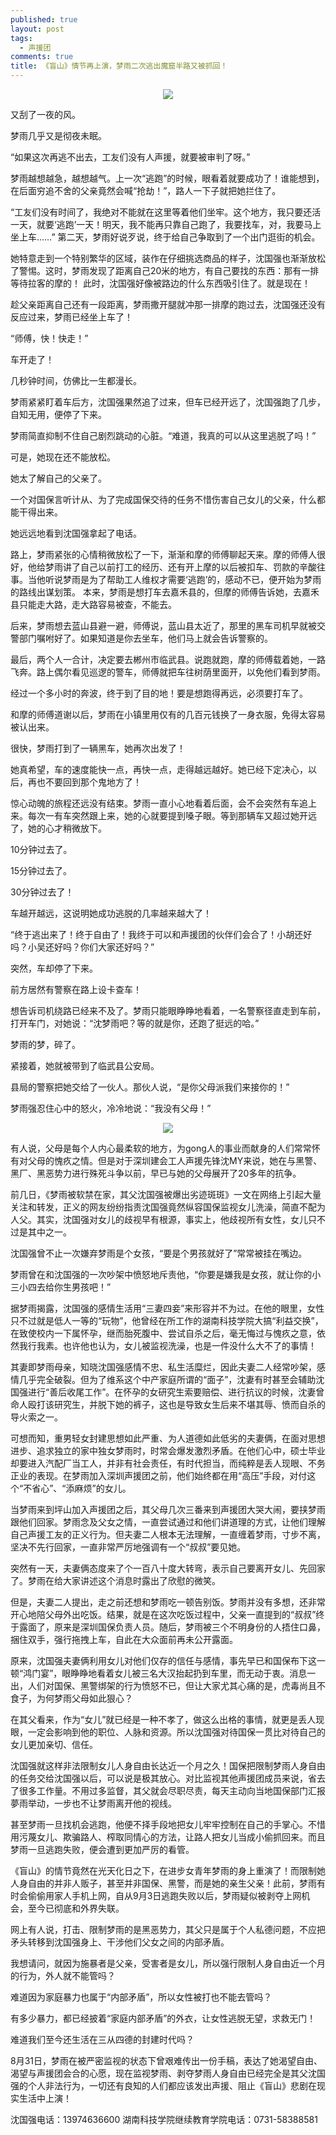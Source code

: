 ```yaml
---
published: true
layout: post
tags:
  - 声援团
comments: true
title: 《盲山》情节再上演，梦雨二次逃出魔窟半路又被抓回！
---
```


<p align="center"> <img src="https://photo.ishield.cn/pic/5b8ea4049dc6d611829f7761"> </p>

又刮了一夜的风。

梦雨几乎又是彻夜未眠。

“如果这次再逃不出去，工友们没有人声援，就要被审判了呀。”

梦雨越想越急，越想越气。上一次“逃跑”的时候，眼看着就要成功了！谁能想到，在后面穷追不舍的父亲竟然会喊“抢劫！”，路人一下子就把她拦住了。

“工友们没有时间了，我绝对不能就在这里等着他们坐牢。这个地方，我只要还活一天，就要‘逃跑’一天！明天，我不能再只靠自己跑了，我要找车，对，我要马上坐上车……”
第二天，梦雨好说歹说，终于给自己争取到了一个出门逛街的机会。

她特意走到一个特别繁华的区域，装作在仔细挑选商品的样子，沈国强也渐渐放松了警惕。这时，梦雨发现了距离自己20米的地方，有自己要找的东西：那有一排等待拉客的摩的！
此时，沈国强好像被路边的什么东西吸引住了。就是现在！

趁父亲距离自己还有一段距离，梦雨撒开腿就冲那一排摩的跑过去，沈国强还没有反应过来，梦雨已经坐上车了！

“师傅，快！快走！”

车开走了！

几秒钟时间，仿佛比一生都漫长。

梦雨紧紧盯着车后方，沈国强果然追了过来，但车已经开远了，沈国强跑了几步，自知无用，便停了下来。

梦雨简直抑制不住自己剧烈跳动的心脏。“难道，我真的可以从这里逃脱了吗！”

可是，她现在还不能放松。

她太了解自己的父亲了。

一个对国保言听计从、为了完成国保交待的任务不惜伤害自己女儿的父亲，什么都能干得出来。

她远远地看到沈国强拿起了电话。

路上，梦雨紧张的心情稍微放松了一下，渐渐和摩的师傅聊起天来。摩的师傅人很好，他给梦雨讲了自己以前打工的经历、还有开上摩的以后被扣车、罚款的辛酸往事。当他听说梦雨是为了帮助工人维权才需要‘逃跑’的，感动不已，便开始为梦雨的路线出谋划策。
本来，梦雨是想打车去嘉禾县的，但摩的师傅告诉她，去嘉禾县只能走大路，走大路容易被查，不能去。

后来，梦雨想去蓝山县避一避，师傅说，蓝山县太近了，那里的黑车司机早就被交警部门嘱咐好了。如果知道是你去坐车，他们马上就会告诉警察的。

最后，两个人一合计，决定要去郴州市临武县。说跑就跑，摩的师傅载着她，一路飞奔。路上偶尔看见巡逻的警车，师傅就把车往树荫里面开，以免他们看到梦雨。

经过一个多小时的奔波，终于到了目的地！要是想跑得再远，必须要打车了。

和摩的师傅道谢以后，梦雨在小镇里用仅有的几百元钱换了一身衣服，免得太容易被认出来。

很快，梦雨打到了一辆黑车，她再次出发了！

她真希望，车的速度能快一点，再快一点，走得越远越好。她已经下定决心，以后，再也不要回到那个鬼地方了！

惊心动魄的旅程还远没有结束。梦雨一直小心地看着后面，会不会突然有车追上来。每次一有车突然跟上来，她的心就要提到嗓子眼。等到那辆车又超过她开远了，她的心才稍微放下。

10分钟过去了。

15分钟过去了。

30分钟过去了！

车越开越远，这说明她成功逃脱的几率越来越大了！

“终于逃出来了！终于自由了！我终于可以和声援团的伙伴们会合了！小胡还好吗？小吴还好吗？你们大家还好吗？”

突然，车却停了下来。

前方居然有警察在路上设卡查车！

想告诉司机绕路已经来不及了。梦雨只能眼睁睁地看着，一名警察径直走到车前，打开车门，对她说：“沈梦雨吧？等的就是你，还跑了挺远的哈。”

梦雨的梦，碎了。

紧接着，她就被带到了临武县公安局。

县局的警察把她交给了一伙人。那伙人说，“是你父母派我们来接你的！”

梦雨强忍住心中的怒火，冷冷地说：“我没有父母！”


<p align="center"> <img src="https://photo.ishield.cn/pic/5b8ea4739dc6d611829f7762"> </p>

有人说，父母是每个人内心最柔软的地方，为gong人的事业而献身的人们常常怀有对父母的愧疚之情。但是对于深圳建会工人声援先锋沈MY来说，她在与黑警、黑厂、黑恶势力进行殊死斗争以前，早已与她的父母展开了20多年的抗争。

前几日，《梦雨被软禁在家，其父沈国强被爆出劣迹斑斑》一文在网络上引起大量关注和转发，正义的网友纷纷指责沈国强竟然纵容国保监视女儿洗澡，简直不配为人父。其实，沈国强对女儿的歧视早有根源，事实上，他歧视所有女性，女儿只不过是其中之一。

沈国强曾不止一次嫌弃梦雨是个女孩，“要是个男孩就好了”常常被挂在嘴边。

梦雨曾在和沈国强的一次吵架中愤怒地斥责他，“你要是嫌我是女孩，就让你的小三小四去给你生男孩吧！”

据梦雨揭露，沈国强的感情生活用“三妻四妾”来形容并不为过。在他的眼里，女性只不过就是低人一等的“玩物”，他曾经在所工作的湖南科技学院大搞“利益交换”，在致使校内一下属怀孕，继而胎死腹中、尝试自杀之后，毫无悔过与愧疚之意，依然我行我素。也许他也认为，女儿被监视洗澡，也是一件没什么大不了的事情！

其妻即梦雨母亲，知晓沈国强感情不忠、私生活糜烂，因此夫妻二人经常吵架，感情几乎完全破裂。但为了维系这个中产家庭所谓的“面子”，沈妻有时甚至会辅助沈国强进行“善后收尾工作”。在怀孕的女研究生索要赔偿、进行抗议的时候，沈妻曾命人殴打该研究生，并脱下她的裤子，这也是导致女生后来不堪其辱、愤而自杀的导火索之一。

可想而知，重男轻女封建思想如此严重、为人道德如此低劣的夫妻俩，在面对思想进步、追求独立的家中独女梦雨时，时常会爆发激烈矛盾。在他们心中，硕士毕业却要进入汽配厂当工人，并非有社会责任，有时代担当，而纯粹是丢人现眼、不务正业的表现。在梦雨加入深圳声援团之前，他们始终都在用“高压”手段，对付这个“不省心”、“添麻烦”的女儿。

当梦雨来到坪山加入声援团之后，其父母几次三番来到声援团大哭大闹，要挟梦雨跟他们回家。梦雨念及父女之情，一直尝试通过和他们讲道理的方式，让他们理解自己声援工友的正义行为。但夫妻二人根本无法理解，一直缠着梦雨，寸步不离，坚决不先行回家，一直非常严厉地强调有一个“叔叔”要见她。

突然有一天，夫妻俩态度来了个一百八十度大转弯，表示自己要离开女儿、先回家了。梦雨在给大家讲述这个消息时露出了欣慰的微笑。

但是，夫妻二人提出，走之前还想和梦雨吃一顿告别饭。梦雨并没有多想，还非常开心地陪父母外出吃饭。结果，就是在这次吃饭过程中，父亲一直提到的“叔叔”终于露面了，原来是深圳国保负责人员。随后，梦雨被三个不明身份的人捂住口鼻，捆住双手，强行拖拽上车，自此在大众面前再未公开露面。

原来，沈国强夫妻俩利用女儿对他们仅存的信任与感情，事先早已和国保布下这一顿“鸿门宴”，眼睁睁地看着女儿被三名大汉抬起扔到车里，而无动于衷。消息一出，人们对国保、黑警绑架的行为愤怒不已，但让大家尤其心痛的是，虎毒尚且不食子，为何梦雨父母如此狠心？

在其父看来，作为“女儿”就已经是一种不孝了，做这么出格的事情，就更是丢人现眼，一定会影响到他的职位、人脉和资源。所以沈国强对待国保一贯比对待自己的女儿更加亲切、信任。

沈国强就这样非法限制女儿人身自由长达近一个月之久！国保把限制梦雨人身自由的任务交给沈国强以后，可以说是极其放心。对比监视其他声援团成员来说，省去了很多工作量。不用过多监督，其父就会尽职尽责，每天主动向当地国保部门汇报夢雨举动，一步也不让梦雨离开他的视线。

甚至梦雨一旦找机会逃跑，他便不择手段地把女儿牢牢控制在自己的手掌心。不惜用污蔑女儿、欺骗路人、榨取同情心的方法，让路人把女儿当成小偷抓回来。而且梦雨一旦逃跑失败，便会遭到更加严厉的看管。

《盲山》的情节竟然在光天化日之下，在进步女青年梦雨的身上重演了！而限制她人身自由的并非人贩子，甚至并非国保、黑警，而是她的亲生父亲！此前，梦雨有时会偷偷用家人手机上网，自从9月3日逃跑失败以后，梦雨疑似被剥夺上网机会，至今已彻底和外界失联。

网上有人说，打击、限制梦雨的是黑恶势力，其父只是属于个人私德问题，不应把矛头转移到沈国强身上、干涉他们父女之间的内部矛盾。

我想请问，就因为施暴者是父亲，受害者是女儿，所以强行限制人身自由近一个月的行为，外人就不能管吗？

难道因为家庭暴力也属于“内部矛盾”，所以女性被打也不能去管吗？

有多少暴力，都已经披着“家庭内部矛盾”的外衣，让女性逃脱无望，求救无门！

难道我们至今还生活在三从四德的封建时代吗？

8月31日，梦雨在被严密监视的状态下曾艰难传出一份手稿，表达了她渴望自由、渴望与声援团会合的心愿，现在监视梦雨、剥夺梦雨人身自由已经完全是其父沈国强的个人非法行为，一切还有良知的人们都应该发出声援、阻止《盲山》悲剧在现实生活中上演！

沈国强电话：13974636600
湖南科技学院继续教育学院电话：0731-58388581


